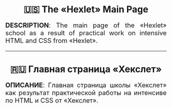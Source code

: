 <h1 align="center">🇺🇸 The &laquo;Hexlet&raquo; Main Page</h1>
<p align="justify" style="font-size: 20px;"><b>DESCRIPTION</b>: The main page of&nbsp;the &laquo;Hexlet&raquo; school
    as&nbsp;a&nbsp;result of
    practical work on&nbsp;intensive HTML and CSS from &laquo;Hexlet&raquo;.</p>
<hr>
<h1 align="center">🇷🇺 Главная страница &laquo;Хекслет&raquo;</h1>
<p align="justify" style="font-size: 20px;"><b>ОПИСАНИЕ</b>: Главная страница школы &laquo;Хекслет&raquo; как результат
    практической
    работы на&nbsp;интенсиве по&nbsp;HTML и&nbsp;CSS от&nbsp;&laquo;Хекслет&raquo;.</p>
